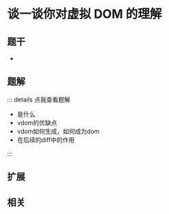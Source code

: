 # 谈一谈你对虚拟 DOM 的理解


## 题干

- 



## 题解

::: details 点我查看题解

- 是什么
- vdom的优缺点
- vdom如何生成，如何成为dom
- 在后续的diff中的作用

:::



## 扩展



## 相关
